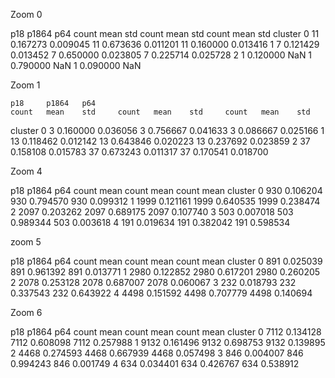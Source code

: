 Zoom 0

p18 	p1864 	p64
	count 	mean 	std 	count 	mean 	std 	count 	mean 	std
cluster
0 	11 	0.167273 	0.009045 	11 	0.673636 	0.011201 	11 	0.160000 	0.013416
1 	7 	0.121429 	0.013452 	7 	0.650000 	0.023805 	7 	0.225714 	0.025728
2 	1 	0.120000 	NaN 	1 	0.790000 	NaN 	1 	0.090000 	NaN


Zoom 1

 	p18 	p1864 	p64
	count 	mean 	std 	count 	mean 	std 	count 	mean 	std
cluster
0 	3 	0.160000 	0.036056 	3 	0.756667 	0.041633 	3 	0.086667 	0.025166
1 	13 	0.118462 	0.012142 	13 	0.643846 	0.020223 	13 	0.237692 	0.023859
2 	37 	0.158108 	0.015783 	37 	0.673243 	0.011317 	37 	0.170541 	0.018700


Zoom 4

p18 	p1864 	p64
	count 	mean 	count 	mean 	count 	mean
cluster
0 	930 	0.106204 	930 	0.794570 	930 	0.099312
1 	1999 	0.121161 	1999 	0.640535 	1999 	0.238474
2 	2097 	0.203262 	2097 	0.689175 	2097 	0.107740
3 	503 	0.007018 	503 	0.989344 	503 	0.003618
4 	191 	0.019634 	191 	0.382042 	191 	0.598534



zoom 5

p18 	p1864 	p64
	count 	mean 	count 	mean 	count 	mean
cluster
0 	891 	0.025039 	891 	0.961392 	891 	0.013771
1 	2980 	0.122852 	2980 	0.617201 	2980 	0.260205
2 	2078 	0.253128 	2078 	0.687007 	2078 	0.060067
3 	232 	0.018793 	232 	0.337543 	232 	0.643922
4 	4498 	0.151592 	4498 	0.707779 	4498 	0.140694


Zoom 6

p18 	p1864 	p64
	count 	mean 	count 	mean 	count 	mean
cluster
0 	7112 	0.134128 	7112 	0.608098 	7112 	0.257988
1 	9132 	0.161496 	9132 	0.698753 	9132 	0.139895
2 	4468 	0.274593 	4468 	0.667939 	4468 	0.057498
3 	846 	0.004007 	846 	0.994243 	846 	0.001749
4 	634 	0.034401 	634 	0.426767 	634 	0.538912
